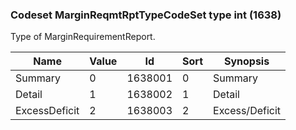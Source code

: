 ### Codeset MarginReqmtRptTypeCodeSet type int (1638)

Type of MarginRequirementReport.

| Name          | Value | Id      | Sort | Synopsis       |
|---------------|-------|---------|------|----------------|
| Summary       | 0     | 1638001 | 0    | Summary        |
| Detail        | 1     | 1638002 | 1    | Detail         |
| ExcessDeficit | 2     | 1638003 | 2    | Excess/Deficit |

